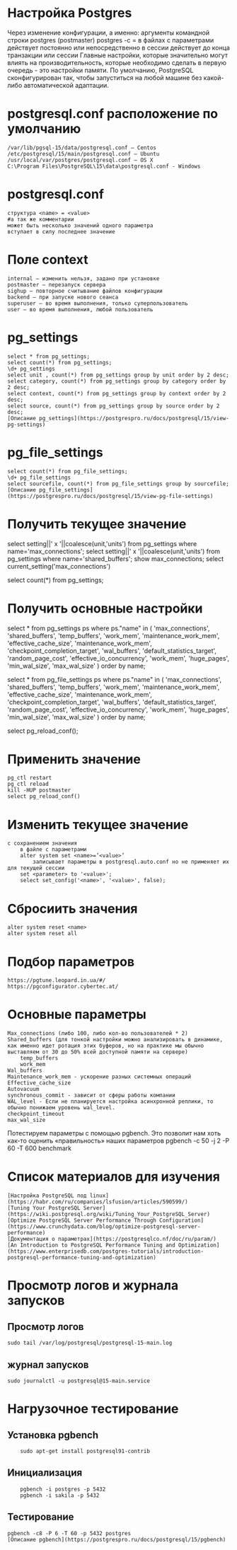 
# Настройка Postgres
Через изменение конфигурации, а именно:
    аргументы командной строки postgres (postmaster)
    postgres -c <name>=<value>
        в файлах с параметрами действует постоянно
        или непосредственно в сессии действует до конца транзакции или сессии
Главные настройки, которые значительно могут влиять на производительность, которые необходимо сделать в первую очередь - это настройки памяти. По умолчанию, PostgreSQL сконфигурирован так, чтобы запуститься на любой машине без какой-либо автоматической адаптации.

# postgresql.conf расположение по умолчанию
    /var/lib/pgsql-15/data/postgresql.conf – Centos
    /etc/postgresql/15/main/postgresql.conf – Ubuntu
    /usr/local/var/postgres/postgresql.conf – OS X
    C:\Program Files\PostgreSQL\15\data\postgresql.conf - Windows

# postgresql.conf
    структура <name> = <value>
    #а так же комментарии
    может быть несколько значений одного параметра
    вступает в силу последнее значение

# Поле context
    internal – изменить нельзя, задано при установке
    postmaster – перезапуск сервера
    sighup – повторное считывание файлов конфигурации
    backend – при запуске нового сеанса
    superuser – во время выполнения, только суперпользователь
    user – во время выполнения, любой пользователь

# pg_settings
    select * from pg_settings;
    select count(*) from pg_settings;
    \d+ pg_settings
    select unit , count(*) from pg_settings group by unit order by 2 desc;
    select category, count(*) from pg_settings group by category order by 2 desc;
    select context, count(*) from pg_settings group by context order by 2 desc;
    select source, count(*) from pg_settings group by source order by 2 desc;
    [Описание pg_settings](https://postgrespro.ru/docs/postgresql/15/view-pg-settings)

# pg_file_settings
    select count(*) from pg_file_settings;
    \d+ pg_file_settings
    select sourcefile, count(*) from pg_file_settings group by sourcefile;
    [Описание pg_file_settings](https://postgrespro.ru/docs/postgresql/15/view-pg-file-settings)


# Получить текущее значение
 select setting||' x '||coalesce(unit,'units') from pg_settings where name='max_connections';
 select setting||' x '||coalesce(unit,'units') from pg_settings where name='shared_buffers';
 show max_connections;
 select current_setting('max_connections')

select count(*) from pg_settings;

# Получить основные настройки
select * from pg_settings ps where ps."name"  in (
'max_connections',
'shared_buffers',
'temp_buffers',
'work_mem',
'maintenance_work_mem',
'effective_cache_size',
'maintenance_work_mem',
'checkpoint_completion_target',
'wal_buffers',
'default_statistics_target',
'random_page_cost',
'effective_io_concurrency',
'work_mem',
'huge_pages',
'min_wal_size',
'max_wal_size'
)
order by name;

select * from pg_file_settings ps where ps."name" in (
'max_connections',
'shared_buffers',
'temp_buffers',
'work_mem',
'maintenance_work_mem',
'effective_cache_size',
'maintenance_work_mem',
'checkpoint_completion_target',
'wal_buffers',
'default_statistics_target',
'random_page_cost',
'effective_io_concurrency',
'work_mem',
'huge_pages',
'min_wal_size',
'max_wal_size'
)
order by name;

select pg_reload_conf();


 # Применить значение
    pg_ctl restart
    pg_ctl reload
    kill -HUP postmaster
    select pg_reload_conf()

# Изменить текущее значение
    с сохранением значения
        в файле с параметрами
        alter system set <name>=’<value>’
            записывает параметры в postgresql.auto.conf но не применяет их
    для текущей сессии
        set <parameter> to '<value>';
        select set_config('<name>', '<value>', false);

# Сбросиить значения
    alter system reset <name>
    alter system reset all

# Подбор параметров
    https://pgtune.leopard.in.ua/#/
    https://pgconfigurator.cybertec.at/

# Основные параметры
    Max_connections (либо 100, либо кол-во пользователей * 2)
    Shared_buffers (для тонкой настройки можно анализировать в динамике, как именно идет ротация этих буферов, но на практике мы обычно выставляем от 30 до 50% всей доступной памяти на сервере)
        temp_buffers
        work_mem
    Wal_buffers
    Maintenance_work_mem - ускорение разных системных операций
    Effective_cache_size
    Autovacuum
    synchronous_commit - зависит от сферы работы компании
    WAL_level - Если не планируется настройка асинхронной реплики, то обычно понижаем уровень wal_level.
    checkpoint_timeout
    max_wal_size

Потестируем параметры с помощью pgbench. Это позволит нам хоть как-то оценить «правильность» наших параметров
    pgbench -c 50 -j 2 -P 60 -T 600 benchmark

# Список материалов для изучения

    [Настройка PostgreSQL под linux](https://habr.com/ru/companies/lsfusion/articles/590599/)
    [Tuning Your PostgreSQL Server](https://wiki.postgresql.org/wiki/Tuning_Your_PostgreSQL_Server)
    [Optimize PostgreSQL Server Performance Through Configuration](https://www.crunchydata.com/blog/optimize-postgresql-server-performance)
    [Документация о параметрах](https://postgresqlco.nf/doc/ru/param/)
    [An Introduction to PostgreSQL Performance Tuning and Optimization](https://www.enterprisedb.com/postgres-tutorials/introduction-postgresql-performance-tuning-and-optimization)

# Просмотр логов и журнала запусков
 ## Просмотр логов
    sudo tail /var/log/postgresql/postgresql-15-main.log
 ## журнал запусков
    sudo journalctl -u postgresql@15-main.service

# Нагрузочное тестирование
   ## Установка pgbench
        sudo apt-get install postgresql91-contrib
   ## Инициализация
        pgbench -i postgres -p 5432
        pgbench -i sakila -p 5432
    
   ## Тестирование
    pgbench -c8 -P 6 -T 60 -p 5432 postgres
    [Описание pgbench](https://postgrespro.ru/docs/postgresql/15/pgbench)
